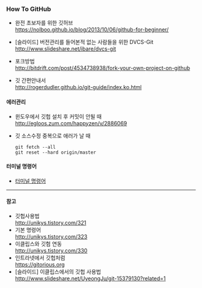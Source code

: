 ### How To GitHub

- 완전 초보자를 위한 깃허브  
https://nolboo.github.io/blog/2013/10/06/github-for-beginner/

- [슬라이드] 버전관리를 들어본적 없는 사람들을 위한 DVCS-Git  
http://www.slideshare.net/ibare/dvcs-git

- 포크방법  
http://bitdrift.com/post/4534738938/fork-your-own-project-on-github  

- 깃 간편안내서  
http://rogerdudler.github.io/git-guide/index.ko.html

#### 에러관리
- 윈도우에서 깃헙 설치 후 커밋이 안될 때  
http://egloos.zum.com/happyzen/v/2886069

- 깃 소스수정 중복으로 애러가 날 때  
  ```
  git fetch --all
  git reset --hard origin/master
  ```

#### 터미널 명령어

- [터미널 명령어](./git_cli_commend.md)  

---

#### 참고  
- 깃헙사용법  
http://unikys.tistory.com/321 
- 기본 명령어  
http://unikys.tistory.com/323  
- 이클립스와 깃험 연동  
http://unikys.tistory.com/330  
- 인트라넷에서 깃헙처럼  
https://gitorious.org
- [슬라이드] 이클립스에서의 깃헙 사용법  
http://www.slideshare.net/UyeongJu/git-15379130?related=1
